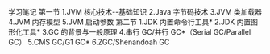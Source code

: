 学习笔记
第一节
1.JVM 核心技术--基础知识
2.Java 字节码技术
3.JVM 类加载器
4.JVM 内存模型
5.JVM 启动参数
第二节
1.JDK 内置命令行工具*
2.JDK 内置图形化工具*
3.GC 的背景与一般原理
4.串行 GC/并行 GC*（Serial GC/Parallel GC）
5.CMS GC/G1 GC*
6.ZGC/Shenandoah GC

